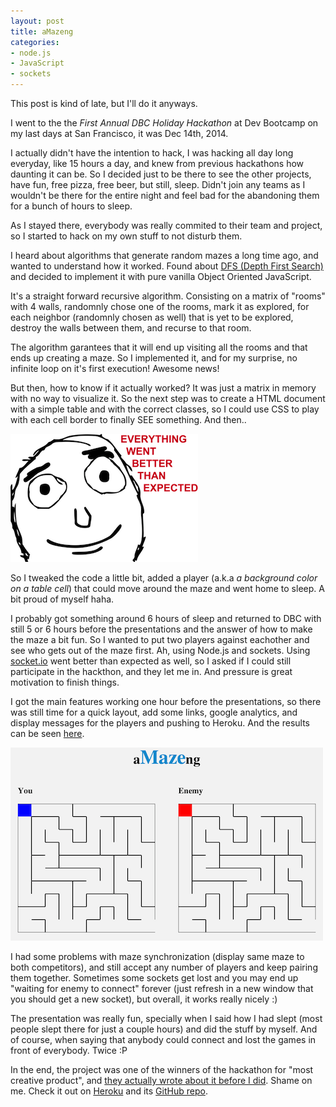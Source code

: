 ```yaml
---
layout: post
title: aMazeng
categories:
- node.js
- JavaScript
- sockets
---
```

This post is kind of late, but I'll do it anyways.

I went to the the _First Annual DBC Holiday Hackathon_ at Dev Bootcamp on my last days at San Francisco, it was Dec 14th, 2014.

I actually didn't have the intention to hack, I was hacking all day long everyday, like 15 hours a day, and knew from previous hackathons how daunting it can be. So I decided just to be there to see the other projects, have fun, free pizza, free beer, but still, sleep. Didn't join any teams as I wouldn't be there for the entire night and feel bad for the abandoning them for a bunch of hours to sleep.

As I stayed there, everybody was really commited to their team and project, so I started to hack on my own stuff to not disturb them.

I heard about algorithms that generate random mazes a long time ago, and wanted to understand how it worked. Found about [DFS (Depth First Search)](http://en.wikipedia.org/wiki/Maze_generation_algorithm#Depth-first_search) and decided to implement it with pure vanilla Object Oriented JavaScript.

It's a straight forward recursive algorithm. Consisting on a matrix of "rooms" with 4 walls, randomnly chose one of the rooms, mark it as explored, for each neighbor (randomnly chosen as well) that is yet to be explored, destroy the walls between them, and recurse to that room.

The algorithm garantees that it will end up visiting all the rooms and that ends up creating a maze. So I implemented it, and for my surprise, no infinite loop on it's first execution! Awesome news!

But then, how to know if it actually worked? It was just a matrix in memory with no way to visualize it. So the next step was to create a HTML document with a simple table and with the correct classes, so I could use CSS to play with each cell border to finally SEE something. And then..

![Everything went better than expected](/assets/images/better-than-expected.png)

So I tweaked the code a little bit, added a player (a.k.a _a background color on a table cell_) that could move around the maze and went home to sleep. A bit proud of myself haha.

I probably got something around 6 hours of sleep and returned to DBC with still 5 or 6 hours before the presentations and the answer of how to make the maze a bit fun. So I wanted to put two players against eachother and see who gets out of the maze first. Ah, using Node.js and sockets. Using [socket.io](http://socket.io/) went better than expected as well, so I asked if I could still participate in the hackthon, and they let me in. And pressure is great motivation to finish things.

I got the main features working one hour before the presentations, so there was still time for a quick layout, add some links, google analytics, and display messages for the players and pushing to Heroku. And the results can be seen <a href="http://amazeng.herokuapp.com" target="_blank">here</a>.

<a href="http://amazeng.herokuapp.com" target="_blank">![aMazeng](/assets/images/amazeng.png)</a>

I had some problems with maze synchronization (display same maze to both competitors), and still accept any number of players and keep pairing them together. Sometimes some sockets get lost and you may end up "waiting for enemy to connect" forever (just refresh in a new window that you should get a new socket), but overall, it works really nicely :)

The presentation was really fun, specially when I said how I had slept (most people slept there for just a couple hours) and did the stuff by myself. And of course, when saying that anybody could connect and lost the games in front of everybody. Twice :P

In the end, the project was one of the winners of the hackathon for "most creative product", and [they actually wrote about it before I did](http://devbootcamp.com/2013/12/20/first-annual-dbc-holiday-hackathon/). Shame on me. Check it out on <a href="http://amazeng.herokuapp.com" target="_blank">Heroku</a> and its <a href="http://github.com/brunops/aMazeng" target="_blank">GitHub repo</a>.
